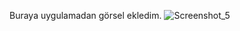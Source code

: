 Buraya uygulamadan görsel ekledim.
![Screenshot_5](https://github.com/Gamzesrn/javascript-example/assets/117711013/4f517e64-7686-442c-8e21-b6adb730352c)
